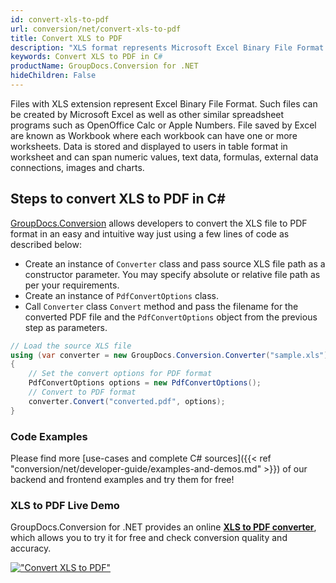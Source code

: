 ```yaml
---
id: convert-xls-to-pdf
url: conversion/net/convert-xls-to-pdf
title: Convert XLS to PDF
description: "XLS format represents Microsoft Excel Binary File Format with .xls extension. Learn how to convert XLS to PDF file programmatically in C# language using GroupDocs.Conversion for .NET library."
keywords: Convert XLS to PDF in C#
productName: GroupDocs.Conversion for .NET
hideChildren: False
---
```


Files with XLS extension represent Excel Binary File Format. Such files can be created by Microsoft Excel as well as other similar spreadsheet programs such as OpenOffice Calc or Apple Numbers. File saved by Excel are known as Workbook where each workbook can have one or more worksheets. Data is stored and displayed to users in table format in worksheet and can span numeric values, text data, formulas, external data connections, images and charts.

## Steps to convert XLS to PDF in C#

[GroupDocs.Conversion](https://products.groupdocs.com/conversion/net) allows developers to convert the XLS file to PDF format in an easy and intuitive way just using a few lines of code as described below:

* Create an instance of `Converter` class and pass source XLS file path as a constructor parameter. You may specify absolute or relative file path as per your requirements. 
* Create an instance of `PdfConvertOptions` class.
* Call `Converter` class `Convert` method and pass the filename for the converted PDF file and the `PdfConvertOptions` object from the previous step as parameters.

```csharp
// Load the source XLS file
using (var converter = new GroupDocs.Conversion.Converter("sample.xls"))
{
    // Set the convert options for PDF format
    PdfConvertOptions options = new PdfConvertOptions();
    // Convert to PDF format
    converter.Convert("converted.pdf", options);
}
```

### Code Examples

Please find more [use-cases and complete C# sources]({{< ref "conversion/net/developer-guide/examples-and-demos.md" >}}) of our backend and frontend examples and try them for free!

### XLS to PDF Live Demo

GroupDocs.Conversion for .NET provides an online [**XLS to PDF converter**](https://products.groupdocs.app/conversion/xls-to-pdf), which allows you to try it for free and check conversion quality and accuracy.

[!["Convert XLS to PDF"](conversion/net/images/convert-xls-to-pdf.png)](https://products.groupdocs.app/conversion/xls-to-pdf)